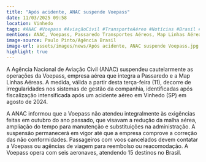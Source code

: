 ```yaml
---
title: "Após acidente, ANAC suspende Voepass"
date: 11/03/2025 09:58
location: Vinhedo
tags: #ANAC #Voepass #AviaçãoCivil #TransporteAéreo #Notícias #Brasil #AcidenteAéreo #Fiscalização #SegurançaAérea #Passaredo #abc360noticias
mentions: ANAC, Voepass, Passaredo Transportes Aéreos, Map Linhas Aéreas, Vinhedo.
image-source: Paulo Pinto/Agência Brasil
image-url: assets/images/news/Após acidente, ANAC suspende Voepass.jpg
highlight: true
---
```


A Agência Nacional de Aviação Civil (ANAC) suspendeu cautelarmente as operações da Voepass, empresa aérea que integra a Passaredo e a Map Linhas Aéreas. A medida, válida a partir desta terça-feira (11), decorre de irregularidades nos sistemas de gestão da companhia, identificadas após fiscalização intensificada após um acidente aéreo em Vinhedo (SP) em agosto de 2024.

A ANAC informou que a Voepass não atendeu integralmente às exigências feitas em outubro do ano passado, que visavam a redução da malha aérea, ampliação do tempo para manutenção e substituições na administração. A suspensão permanecerá em vigor até que a empresa comprove a correção das não conformidades. Passageiros com voos cancelados devem contatar a Voepass ou agências de viagem para reembolso ou reacomodação. A Voepass opera com seis aeronaves, atendendo 15 destinos no Brasil.
